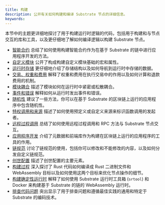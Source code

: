 ```yaml
---
title: 构建
description: 公开有关如何构建和编译 Substrate 节点的详细信息。
keywords:
---
```


本节中的主题更详细地探讨了用于构建运行时逻辑的代码，包括用于构建和与节点交互的库和工具，以及更仔细地了解如何编译逻辑以构建 Substrate 节点。

- [智能合约](/build/smart-contracts-strategy/) 总结了如何使用构建智能合约作为在基于 Substrate 的链中进行应用程序开发的方法。
- [自定义模块](/build/custom-pallets) 公开了构成构建自定义模块基础的宏和属性。
- [运行时存储](/build/runtime-storage) 更仔细地介绍了存储结构以及如何导航到运行时中存储的数据。
- [交易、权重和费用](/build/tx-weights-fees) 解释了权重和费用在执行交易中的作用以及如何计算和退款费用的机制。
- [模块耦合](/build/pallet-coupling) 描述了模块如何在运行时中紧密或松散耦合。
- [事件和错误](/build/events-and-errors) 解释如何从运行时发出事件和错误。
- [随机性](/build/randomness) 建议了一些方法，你可以在基于 Substrate 的区块链上运行的应用程序中包含随机性。
- [特权调用和来源](/build/origins) 描述了如何使用预定义或自定义来源来标识函数调用的发起者。
- [远程过程调用](/build/remote-procedure-calls/) 总结了如何使用远程过程调用和 RPC 方法与 Substrate 节点交互。
- [应用程序开发](/build/application-development/) 介绍了元数据和前端库作为构建在区块链上运行的应用程序的工具的作用。
- [链规范](/build/chain-spec) 讨论了链规范的使用，包括你可以修改和不能修改的内容，以及如何分发自定义链规范。
- [创世配置](/build/genesis-configuration) 描述了创世配置的主要元素。
- [构建过程](/build/build-process) 深入探讨了 Rust 代码如何编译成 Rust 二进制文件和 WebAssembly 目标以及如何使用这两个目标来优化节点操作的细节。
- [构建确定性运行时](/build/build-a-deterministic-runtime) 解释了如何使用 Substrate 运行时工具箱 (`srtool`) 和 Docker 来构建基于 Substrate 的链的 WebAssembly 运行时。
- [排查代码问题](/build/troubleshoot-your-code) 突出显示了用于排查问题和遵循最佳实践的通用和特定于 Substrate 的编码技术。
